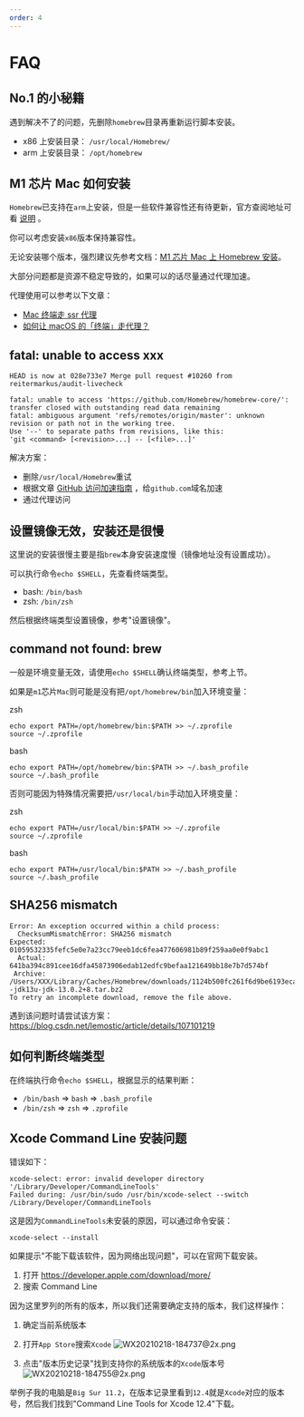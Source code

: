 ```yaml
---
order: 4
---
```


# FAQ

## No.1 的小秘籍

遇到解决不了的问题，先删除`homebrew`目录再重新运行脚本安装。

- x86 上安装目录： `/usr/local/Homebrew/`
- arm 上安装目录： `/opt/homebrew`

## M1 芯片 Mac 如何安装

`Homebrew`已支持在`arm`上安装，但是一些软件兼容性还有待更新，官方查阅地址可看 [说明](https://github.com/Homebrew/brew/issues/7857) 。

你可以考虑安装`x86`版本保持兼容性。

无论安装哪个版本，强烈建议先参考文档：[M1 芯片 Mac 上 Homebrew 安装](/guide/m1/)。

大部分问题都是资源不稳定导致的，如果可以的话尽量通过代理加速。

代理使用可以参考以下文章：

- [Mac 终端走 ssr 代理](http://onwaier.com/?p=229)
- [如何让 macOS 的「终端」走代理？](https://www.xiaodefa.com/digital/121.html)

## fatal: unable to access xxx

```
HEAD is now at 028e733e7 Merge pull request #10260 from reitermarkus/audit-livecheck

fatal: unable to access 'https://github.com/Homebrew/homebrew-core/': transfer closed with outstanding read data remaining
fatal: ambiguous argument 'refs/remotes/origin/master': unknown revision or path not in the working tree.
Use '--' to separate paths from revisions, like this:
'git <command> [<revision>...] -- [<file>...]'
```

解决方案：

- 删除`/usr/local/Homebrew`重试
- 根据文章 [GitHub 访问加速指南][hosts] ，给`github.com`域名加速
- 通过代理访问

## 设置镜像无效，安装还是很慢

这里说的安装很慢主要是指`brew`本身安装速度慢（镜像地址没有设置成功）。

可以执行命令`echo $SHELL`，先查看终端类型。

- bash: `/bin/bash`
- zsh: `/bin/zsh`

然后根据终端类型设置镜像，参考"设置镜像"。

## command not found: brew

一般是环境变量无效，请使用`echo $SHELL`确认终端类型，参考上节。

如果是`m1`芯片`Mac`则可能是没有把`/opt/homebrew/bin`加入环境变量：

zsh

```shell
echo export PATH=/opt/homebrew/bin:$PATH >> ~/.zprofile
source ~/.zprofile
```

bash

```shell
echo export PATH=/opt/homebrew/bin:$PATH >> ~/.bash_profile
source ~/.bash_profile
```

否则可能因为特殊情况需要把`/usr/local/bin`手动加入环境变量：

zsh

```shell
echo export PATH=/usr/local/bin:$PATH >> ~/.zprofile
source ~/.zprofile
```

bash

```shell
echo export PATH=/usr/local/bin:$PATH >> ~/.bash_profile
source ~/.bash_profile
```

## SHA256 mismatch

```
Error: An exception occurred within a child process:
  ChecksumMismatchError: SHA256 mismatch
Expected: 01059532335fefc5e0e7a23cc79eeb1dc6fea477606981b89f259aa0e0f9abc1
  Actual: 641ba394c891cee16dfa45873906edab12edfc9befaa121649bb18e7b7d574bf
 Archive: /Users/XXX/Library/Caches/Homebrew/downloads/1124b500fc261f6d9be6193eca8c120f4dfb7ecd3470ac7d8edc1d04ecc5b345--jdk13u-jdk-13.0.2+8.tar.bz2
To retry an incomplete download, remove the file above.
```

遇到该问题时请尝试该方案：https://blog.csdn.net/lemostic/article/details/107101219

## 如何判断终端类型

在终端执行命令`echo $SHELL`，根据显示的结果判断：

- `/bin/bash` => `bash` => `.bash_profile`
- `/bin/zsh` => `zsh` => `.zprofile`

## Xcode Command Line 安装问题

错误如下：

```
xcode-select: error: invalid developer directory '/Library/Developer/CommandLineTools'
Failed during: /usr/bin/sudo /usr/bin/xcode-select --switch /Library/Developer/CommandLineTools
```

这是因为`CommandLineTools`未安装的原因，可以通过命令安装：

```shell
xcode-select --install
```

如果提示"不能下载该软件，因为网络出现问题"，可以在官网下载安装。

1. 打开 https://developer.apple.com/download/more/
2. 搜索 Command Line

因为这里罗列的所有的版本，所以我们还需要确定支持的版本，我们这样操作：

1. 确定当前系统版本
2. 打开`App Store`搜索`Xcode`
   ![WX20210218-184737@2x.png](https://i.loli.net/2021/02/18/9hWIP8sQ7tYFOvS.png)

3. 点击"版本历史记录"找到支持你的系统版本的`Xcode`版本号
   ![WX20210218-184755@2x.png](https://i.loli.net/2021/02/18/4d1wtirp8Wxky5e.png)

举例子我的电脑是`Big Sur 11.2`，在版本记录里看到`12.4`就是`Xcode`对应的版本号，然后我们找到"Command Line Tools for Xcode 12.4"下载。

[hosts]: https://mp.weixin.qq.com/s/gFNP2Pk81vg7nE1XsDingg
